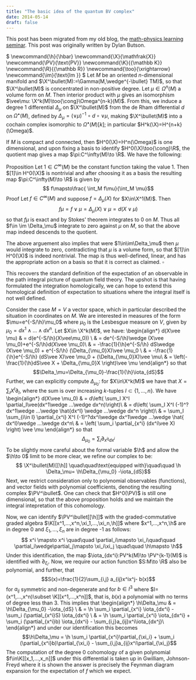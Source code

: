 ```yaml
---
title: "The basic idea of the quantum BV complex"
date: 2014-05-14
draft: false
---
```


This post has been migrated from my old blog, the [math-physics learning seminar](https://mathphysseminar.blogspot.com/). This post was originally written by Dylan Butson.




$ \newcommand{\h}{\hbar} \newcommand{\X}{\mathfrak{X}} \newcommand{\PV}{\text{PV}} \newcommand{\K}{{\mathbb K}} \newcommand{\R}{{\mathbb R}} \newcommand{\too}{\xrightarrow} \newcommand{\im}{\text{Im }} $ Let $M$ be an oriented $n$-dimensional manifold and $\X^\bullet(M):=\Gamma(M,\wedge^{-\bullet} TM)$, so that $\X^\bullet(M)$ is concentrated in non-positive degree. Let $\mu\in \Omega^n(M)$ a volume form on $M$. Then interior product with $\mu$ gives an isomorphism $\vee\mu: \X^k(M)\too{\cong}\Omega^{n-k}(M)$. From this, we induce a degree 1 differential $\Delta_\mu$ on $\X^\bullet(M)$ from the de Rham differential $d$ on $\Omega^\bullet(M)$, defined by $\Delta_\mu= (\vee\mu)^{-1}\circ d\circ\vee\mu$, making $\X^\bullet(M)$ into a cochain complex isomorphic to $\Omega^\bullet(M)[k]$; in particular $H^k(\X)=H^{n+k}(\Omega)$.

If $M$ is compact and connected, then $H^0(\X)=H^n(\Omega)$ is one dimensional, and upon fixing a basis to identify $H^0(\X)\too{\cong}\R$, the quotient map gives a map $\pi:C^\infty(M)\to \R$. We have the following:

Proposition Let $1\in C^\infty(M)$ be the constant function taking the value $1$. Then $[1]\in H^0(\X)$ is nontrivial and after choosing it as a basis the resulting map $\pi:C^\infty(M)\to \R$ is given by $$ f\mapsto\frac{ \int_M f\mu}{\int_M \mu}$$ Proof Let $f\in C^\infty(M)$ and suppose $f=\Delta_\mu(X)$ for $X\in\X^1(M)$. Then $$f\mu = f\vee \mu = \Delta_\mu(X)\vee\mu= d(X\vee \mu)$$ so that $f\mu$ is exact and by Stokes' theorem integrates to $0$ on $M$. Thus all $f\in \im \Delta_\mu$ integrate to zero against $\mu$ on $M$, so that the above map indeed descends to the quotient.

The above arguement also implies that were $1\in\im\Delta_\mu$ then $\mu$ would integrate to zero, contradicting that $\mu$ is a volume form, so that $[1]\in H^0(\X)$ is indeed nontrivial. The map is thus well-defined, linear, and has the appropriate action on a basis so that it is correct as claimed. $\square$

This recovers the standard definition of the expectation of an observable in the path integral picture of quantum field theory. The upshot is that having formulated the integration homologically, we can hope to extend this homological definition of expectation to situations where the integral itself is not well defined.

Consider the case $M=V$ a vector space, which in particular described the situation in coordinates on $M$. We are interested in measures of the form $\mu=e^{-S/\h}\mu_0$ where $\mu_0$ is the Lesbesgue measure on $V$, given by $\mu_0=dx^1\wedge ...\wedge dx^n$. Let $X\in \X^k(M)$, we have: \\begin{align*} d(X\vee \mu) & = d(e^{-S/\h}(X\vee\mu_0)) \\ & = de^{-S/\h}\wedge (X\vee \mu_0)+e^{-S/\h}d(X\vee \mu_0)\\ & = -\frac{1}{\h}e^{-S/\h} dS\wedge (X\vee \mu_0) + e^{-S/\h} (\Delta_{\mu_0}X)\vee \mu_0 \\ & = -\frac{1}{\h}e^{-S/\h} (dS\vee X)\vee \mu_0 + (\Delta_{\mu_0}X)\vee \mu\\ & = \left(-\frac{1}{\h}dS\vee X + \Delta_{\mu_0}X \right)\vee \mu \\end{align*} so that $$\Delta_\mu=\Delta_{\mu_0}-\frac{1}{\h}\iota_{dS}$$ Further, we can explicitly compute $\Delta_{\mu_0}$: for $X\in\X^k(M)$ we have that $X=\sum_I X^I \partial_I$, where the sum is over increasing $k$-tuples $I\subset\{1,...,n\}$. We have \\begin{align*} d(X\vee \mu_0) & = d\left( \sum_I X^I \partial_I\vee(dx^1\wedge ...\wedge dx^n)\right)\\ & = d\left( \sum_I X^I (-1)^?dx^1\wedge ...\wedge \hat{dx^I} \wedge ...\wedge dx^n \right)\\ & = \sum_I \sum_{i\in I} \partial_{x^i} X^I (-1)^?dx^i\wedge dx^1\wedge ...\wedge \hat{ dx^I}\wedge ...\wedge dx^n\\ & = \left( \sum_i \partial_{x^i} (dx^i\vee X) \right) \vee \mu \\end{align*} so that $$\Delta_{\mu_0} = \sum_i \partial_{x^i} \iota_{dx^i}$$ To be slightly more careful about the formal variable $\h$ and allow the $\h\to 0$ limit to be more clear, we refine our complex to be: $$ \X^\bullet(M)[[\h]] \quad\quad\text{equipped with}\quad\quad \h \Delta_\mu= \h\Delta_{\mu_0} -\iota_{dS}$$ Next, we restrict consideration only to polynomial observables (functions), and vector fields with polynomial coefficients, denoting the resulting complex $\PV^\bullet$. One can check that $H^0(\PV)$ is still one dimensional, so that the above proposition holds and we maintain the integral intepretation of this cohomology.

Now, we can identify $\PV^\bullet[[\h]]$ with the graded-commutative graded algebra $\K[[x^1,...,x^n,\xi_1,...,\xi_n,\h]]$ where $x^1,...,x^n,\h$ are in degree 0 and $\xi_1,...,\xi_n$ are in degree -1 as follows: $$ x^i \mapsto x^i \quad\quad \partial_i\mapsto \xi_i\quad\quad \partial_i\wedge\partial_j\mapsto \xi_i\xi_j \quad\quad \h\mapsto \h$$ Under this identification, the map $\iota_{dx^i}:PV^k(M)\to \PV^{k-1}(M)$ is identified with $\partial_{\xi_i}$. Now, we require our action function $S:M\to \R$ also be polynomial, and further, that $$S(x)=\frac{1}{2}\sum_{i,j} a_{ij}x^ix^j- b(x)$$ for $a_{ij}$ symmetric and non-degenerate and for $b\in I^3$ where $I=(x^1,...,x^n)\subset \K[[x^1,...,x^n]]$, that is, $b(x)$ a polynomial with no terms of degree less than 3. This implies that \\begin{align*} \h\Delta_\mu & = \h\Delta_{\mu_0} -\iota_{dS} \\ & = \h \sum_i \partial_{x^i} \iota_{dx^i} - \sum_i (\partial_{x^i}S) \iota_{dx^i} \\ & = \h \sum_i \partial_{x^i} \iota_{dx^i} + \sum_i (\partial_{x^i}b) \iota_{dx^i} - \sum_{i,j}a_{ij}x^i\iota_{dx^j}\\ \\end{align*} and under our identification this becomes $$\h\Delta_\mu = \h \sum_i \partial_{x^i}\partial_{\xi_i} + \sum_i (\partial_{x^i}b)\partial_{\xi_i} - \sum_{i,j}a_{ij}x^i\partial_{\xi_j}$$ The computation of the degree 0 cohomology of a given polynomial $f\in\K[[x_1,...,x_n]]$ under this differential is taken up in Gwilliam, Johnson-Freyd where it is shown the answer is precisely the Feynman diagram expansion for the expectation of $f$ which we expect.
